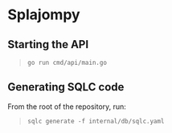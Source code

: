 # Splajompy

## Starting the API
> `go run cmd/api/main.go`

## Generating SQLC code

From the root of the repository, run:

> `sqlc generate -f internal/db/sqlc.yaml`
